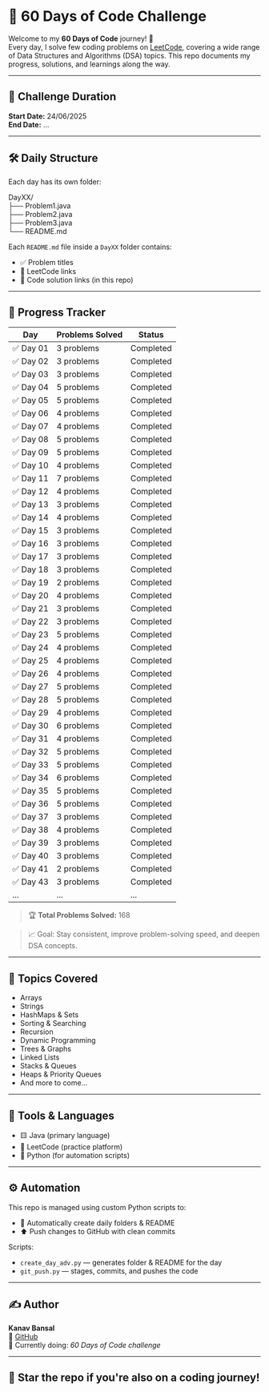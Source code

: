 # 🧠 60 Days of Code Challenge

Welcome to my **60 Days of Code** journey! 🚀  
Every day, I solve few coding problems on [LeetCode](https://leetcode.com), covering a wide range of Data Structures and Algorithms (DSA) topics. This repo documents my progress, solutions, and learnings along the way.

---

## 📅 Challenge Duration

**Start Date:** 24/06/2025  
**End Date:** ...

---

## 🛠️ Daily Structure

Each day has its own folder:

DayXX/  
├── Problem1.java  
├── Problem2.java  
├── Problem3.java  
└── README.md  

Each `README.md` file inside a `DayXX` folder contains:
- ✅ Problem titles
- 🔗 LeetCode links
- 🧩 Code solution links (in this repo)

---

## 📌 Progress Tracker

| Day | Problems Solved | Status |
|-----|------------------|--------|
| ✅ Day 01 | 3 problems | Completed |
| ✅ Day 02 |  3 problems | Completed |
| ✅ Day 03 |  3 problems | Completed |
| ✅ Day 04 |  5 problems | Completed |
| ✅ Day 05 |  5 problems | Completed |
| ✅ Day 06 |  4 problems | Completed |
| ✅ Day 07 |  4 problems | Completed |
| ✅ Day 08 |  5 problems | Completed |
| ✅ Day 09 |  5 problems | Completed |
| ✅ Day 10 |  4 problems | Completed |
| ✅ Day 11 |  7 problems | Completed |
| ✅ Day 12 |  4 problems | Completed |
| ✅ Day 13 |  3 problems | Completed |
| ✅ Day 14 |  4 problems | Completed |
| ✅ Day 15 |  3 problems | Completed |
| ✅ Day 16 |  3 problems | Completed |
| ✅ Day 17 |  3 problems | Completed |
| ✅ Day 18 |  3 problems | Completed |
| ✅ Day 19 |  2 problems | Completed |
| ✅ Day 20 |  4 problems | Completed |
| ✅ Day 21 |  3 problems | Completed |
| ✅ Day 22 |  3 problems | Completed |
| ✅ Day 23 |  5 problems | Completed |
| ✅ Day 24 |  4 problems | Completed |
| ✅ Day 25 |  4 problems | Completed |
| ✅ Day 26 |  4 problems | Completed |
| ✅ Day 27 |  5 problems | Completed |
| ✅ Day 28 |  5 problems | Completed |
| ✅ Day 29 |  4 problems | Completed |
| ✅ Day 30 |  6 problems | Completed |
| ✅ Day 31 |  4 problems | Completed |
| ✅ Day 32 |  5 problems | Completed |
| ✅ Day 33 |  5 problems | Completed |
| ✅ Day 34 |  6 problems | Completed |
| ✅ Day 35 |  5 problems | Completed |
| ✅ Day 36 |  5 problems | Completed |
| ✅ Day 37 |  3 problems | Completed |
| ✅ Day 38 |  4 problems | Completed |
| ✅ Day 39 |  3 problems | Completed |
| ✅ Day 40 |  3 problems | Completed |
| ✅ Day 41 |  2 problems | Completed |
| ✅ Day 43 |  3 problems | Completed |
| ... | ... | ... |















> 🏆 **Total Problems Solved:** 168

> 📈 Goal: Stay consistent, improve problem-solving speed, and deepen DSA concepts.

---

## 🧠 Topics Covered

- Arrays
- Strings
- HashMaps & Sets
- Sorting & Searching
- Recursion
- Dynamic Programming
- Trees & Graphs
- Linked Lists
- Stacks & Queues
- Heaps & Priority Queues
- And more to come...

---

## 🔧 Tools & Languages

- 🟨 Java (primary language)
- 📘 LeetCode (practice platform)
- 🐍 Python (for automation scripts)

---

## ⚙️ Automation

This repo is managed using custom Python scripts to:
- 📂 Automatically create daily folders & README
- ⬆️ Push changes to GitHub with clean commits

Scripts:
- `create_day_adv.py` — generates folder & README for the day
- `git_push.py` — stages, commits, and pushes the code

---

## ✍️ Author

**Kanav Bansal**  
🔗 [GitHub](https://github.com/Bansalkanav84)  
📅 Currently doing: *60 Days of Code challenge*

---

## 🌟 Star the repo if you're also on a coding journey!
